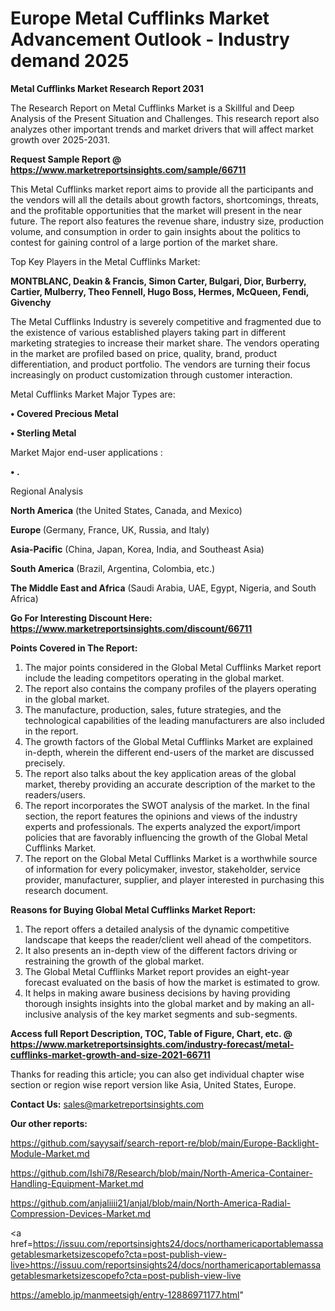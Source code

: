 # Europe Metal Cufflinks Market Advancement Outlook - Industry demand 2025

<strong>Metal Cufflinks Market Research Report 2031</strong>

The Research Report on Metal Cufflinks Market is a Skillful and Deep Analysis of the Present Situation and Challenges. This research report also analyzes other important trends and market drivers that will affect market growth over 2025-2031.

<strong>Request Sample Report @ <a href=https://www.marketreportsinsights.com/sample/66711>https://www.marketreportsinsights.com/sample/66711</a></strong>

This Metal Cufflinks market report aims to provide all the participants and the vendors will all the details about growth factors, shortcomings, threats, and the profitable opportunities that the market will present in the near future. The report also features the revenue share, industry size, production volume, and consumption in order to gain insights about the politics to contest for gaining control of a large portion of the market share.

Top Key Players in the Metal Cufflinks Market:

<strong>MONTBLANC, Deakin & Francis, Simon Carter, Bulgari, Dior, Burberry, Cartier, Mulberry, Theo Fennell, Hugo Boss, Hermes, McQueen, Fendi, Givenchy</strong>

The Metal Cufflinks Industry is severely competitive and fragmented due to the existence of various established players taking part in different marketing strategies to increase their market share. The vendors operating in the market are profiled based on price, quality, brand, product differentiation, and product portfolio. The vendors are turning their focus increasingly on product customization through customer interaction.

Metal Cufflinks Market Major Types are:

<strong>• Covered Precious Metal

• Sterling Metal</strong>

Market Major end-user applications :

<strong>• .</strong>

Regional Analysis

</u><strong><b>North America</b></strong> (the United States, Canada, and Mexico)

<strong><b>Europe </b></strong>(Germany, France, UK, Russia, and Italy)

<strong><b>Asia-Pacific</b></strong> (China, Japan, Korea, India, and Southeast Asia)

<strong><b>South America</b></strong> (Brazil, Argentina, Colombia, etc.)

<strong><b>The Middle East and Africa</b></strong> (Saudi Arabia, UAE, Egypt, Nigeria, and South Africa)

<strong>Go For Interesting Discount Here: <a href=https://www.marketreportsinsights.com/discount/66711>https://www.marketreportsinsights.com/discount/66711</a></strong>

<strong>Points Covered in The Report:</strong>
<ol>
  <li>The major points considered in the Global Metal Cufflinks Market report include the leading competitors operating in the global market.</li>
  <li>The report also contains the company profiles of the players operating in the global market.</li>
  <li>The manufacture, production, sales, future strategies, and the technological capabilities of the leading manufacturers are also included in the report.</li>
  <li>The growth factors of the Global Metal Cufflinks Market are explained in-depth, wherein the different end-users of the market are discussed precisely.</li>
  <li>The report also talks about the key application areas of the global market, thereby providing an accurate description of the market to the readers/users.</li>
  <li>The report incorporates the SWOT analysis of the market. In the final section, the report features the opinions and views of the industry experts and professionals. The experts analyzed the export/import policies that are favorably influencing the growth of the Global Metal Cufflinks Market.</li>
  <li>The report on the Global Metal Cufflinks Market is a worthwhile source of information for every policymaker, investor, stakeholder, service provider, manufacturer, supplier, and player interested in purchasing this research document.</li>
</ol>
<strong>Reasons for Buying Global Metal Cufflinks Market Report:</strong>

<ol>
  <li>The report offers a detailed analysis of the dynamic competitive landscape that keeps the reader/client well ahead of the competitors.</li>
  <li>It also presents an in-depth view of the different factors driving or restraining the growth of the global market.</li>
  <li>The Global Metal Cufflinks Market report provides an eight-year forecast evaluated on the basis of how the market is estimated to grow.</li>
  <li>It helps in making aware business decisions by having providing thorough insights insights into the global market and by making an all-inclusive analysis of the key market segments and sub-segments.</li>
</ol>
<strong>Access full Report Description, TOC, Table of Figure, Chart, etc. @ <a href=https://www.marketreportsinsights.com/industry-forecast/metal-cufflinks-market-growth-and-size-2021-66711>https://www.marketreportsinsights.com/industry-forecast/metal-cufflinks-market-growth-and-size-2021-66711</a></strong>


Thanks for reading this article; you can also get individual chapter wise section or region wise report version like Asia, United States, Europe.

<strong>Contact Us:</strong>
sales@marketreportsinsights.com

<strong>Our other reports:</strong>

<a href=https://github.com/sayysaif/search-report-re/blob/main/Europe-Backlight-Module-Market.md>https://github.com/sayysaif/search-report-re/blob/main/Europe-Backlight-Module-Market.md</a>

<a href=https://github.com/Ishi78/Research/blob/main/North-America-Container-Handling-Equipment-Market.md>https://github.com/Ishi78/Research/blob/main/North-America-Container-Handling-Equipment-Market.md</a>

<a href=https://github.com/anjaliiii21/anjal/blob/main/North-America-Radial-Compression-Devices-Market.md>https://github.com/anjaliiii21/anjal/blob/main/North-America-Radial-Compression-Devices-Market.md</a>

<a href=https://issuu.com/reportsinsights24/docs/northamericaportablemassagetablesmarketsizescopefo?cta=post-publish-view-live>https://issuu.com/reportsinsights24/docs/northamericaportablemassagetablesmarketsizescopefo?cta=post-publish-view-live</a>

<a href=https://ameblo.jp/manmeetsigh/entry-12886971177.html>https://ameblo.jp/manmeetsigh/entry-12886971177.html</a>"
